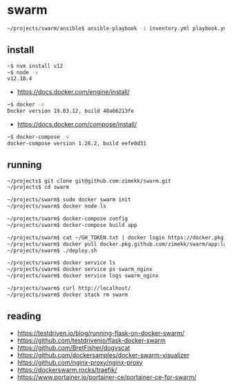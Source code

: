 # swarm

```sh
~/projects/swarm/ansible$ ansible-playbook -i inventory.yml playbook.yml
```

## install

```sh
~$ nvm install v12
~$ node -v
v12.18.4
```

- https://docs.docker.com/engine/install/

```sh
~$ docker -v
Docker version 19.03.12, build 48a66213fe
```

- https://docs.docker.com/compose/install/

```sh
~$ docker-compose -v
docker-compose version 1.26.2, build eefe0d31
```

## running

```sh
~/projects$ git clone git@github.com:zimekk/swarm.git
~/projects$ cd swarm
```

```sh
~/projects/swarm$ sudo docker swarm init
~/projects/swarm$ docker node ls
```

```sh
~/projects/swarm$ docker-compose config
~/projects/swarm$ docker-compose build app
```

```sh
~/projects/swarm$ cat ~/GH_TOKEN.txt | docker login https://docker.pkg.github.com -u zimekk --password-stdin
~/projects/swarm$ docker pull docker.pkg.github.com/zimekk/swarm/app:latest
~/projects/swarm$ ./deploy.sh
```

```sh
~/projects/swarm$ docker service ls
~/projects/swarm$ docker service ps swarm_nginx
~/projects/swarm$ docker service logs swarm_nginx
```

```sh
~/projects/swarm$ curl http://localhost/
~/projects/swarm$ docker stack rm swarm
```

## reading

- https://testdriven.io/blog/running-flask-on-docker-swarm/
- https://github.com/testdrivenio/flask-docker-swarm
- https://github.com/BretFisher/dogvscat
- https://github.com/dockersamples/docker-swarm-visualizer
- https://github.com/nginx-proxy/nginx-proxy
- https://dockerswarm.rocks/traefik/
- https://www.portainer.io/portainer-ce/portainer-ce-for-swarm/
